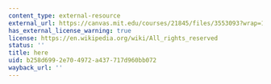 ```yaml
---
content_type: external-resource
external_url: https://canvas.mit.edu/courses/21845/files/3553093?wrap=1
has_external_license_warning: true
license: https://en.wikipedia.org/wiki/All_rights_reserved
status: ''
title: here
uid: b258d699-2e70-4972-a437-717d960bb072
wayback_url: ''
---
```

